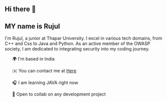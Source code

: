 ## Hi there 👋 
## MY name is Rujul 

I'm Rujul, a junior at Thapar University. I excel in various tech domains, from C++ and Css to Java and Python. As an active member of the OWASP society, I am dedicated to integrating security into my coding journey.

<ul> 🌍 I'm based in India </ul>
<ul> ✉️ You can contact me at <a href="rujulgoel.13309@gmail.com">Here</a> </ul>
<ul> 🎧 I am learning JAVA right now </ul>
<ul> 🤝 Open to collab on any development project </ul>
